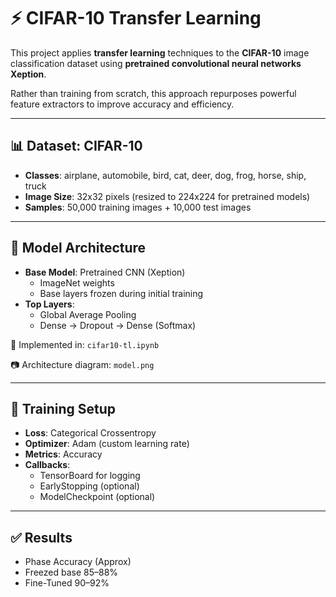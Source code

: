 # ⚡ CIFAR-10 Transfer Learning

This project applies **transfer learning** techniques to the **CIFAR-10** image classification dataset using **pretrained convolutional neural networks** **Xeption**.

Rather than training from scratch, this approach repurposes powerful feature extractors to improve accuracy and efficiency.

---

## 📊 Dataset: CIFAR-10

- **Classes**: airplane, automobile, bird, cat, deer, dog, frog, horse, ship, truck
- **Image Size**: 32x32 pixels (resized to 224x224 for pretrained models)
- **Samples**: 50,000 training images + 10,000 test images

---

## 🧠 Model Architecture

- **Base Model**: Pretrained CNN (Xeption)
  - ImageNet weights
  - Base layers frozen during initial training
- **Top Layers**:
  - Global Average Pooling
  - Dense → Dropout → Dense (Softmax)

📎 Implemented in: `cifar10-tl.ipynb`

📷 Architecture diagram: `model.png`

---

## 🔧 Training Setup

- **Loss**: Categorical Crossentropy
- **Optimizer**: Adam (custom learning rate)
- **Metrics**: Accuracy
- **Callbacks**:
  - TensorBoard for logging
  - EarlyStopping (optional)
  - ModelCheckpoint (optional)

---

## ✅ Results

- Phase	Accuracy (Approx)
- Freezed base	85–88%
- Fine-Tuned	90–92%
